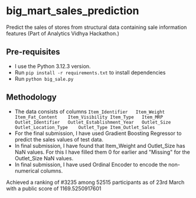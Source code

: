 # big_mart_sales_prediction
Predict the sales of stores from structural data containing sale information features (Part of Analytics Vidhya Hackathon.)

## Pre-requisites
- I use the Python 3.12.3 version.
- Run ```pip install -r requirements.txt``` to install dependencies
- Run ```python big_sale.py```

## Methodology
- The data consists of columns ```Item_Identifier	Item_Weight	Item_Fat_Content	Item_Visibility	Item_Type	Item_MRP	Outlet_Identifier	Outlet_Establishment_Year	Outlet_Size	Outlet_Location_Type	Outlet_Type	Item_Outlet_Sales```
- For the final submission, I have used Gradient Boosting Regressor to predict the sales values of test data.
- In final submission, I have found that Item_Weight and Outlet_Size has NaN values. For this I have filled them 0 for earlier and "Missing" for the Outlet_Size NaN values.
- In final submission, I have used Ordinal Encoder to encode the non-numerical columns.

Achieved a ranking of #3235 among 52515 participants as of 23rd March with a public score of 1169.5250917601
